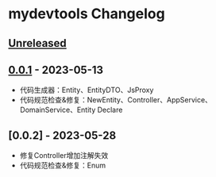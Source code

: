 <!-- Keep a Changelog guide -> https://keepachangelog.com -->

# mydevtools Changelog

## [Unreleased]

## [0.0.1] - 2023-05-13

- 代码生成器：Entity、EntityDTO、JsProxy
- 代码规范检查&修复：NewEntity、Controller、AppService、DomainService、Entity Declare

## [0.0.2] - 2023-05-28

- 修复Controller增加注解失效
- 代码规范检查&修复：Enum

[//]: # (- lombok 扩展方法智能提示)

[//]: # (## [0.0.3] - 2023-06-04)

[//]: # (- 资源管理器增加虚拟目录显示元数据、js)

[Unreleased]: https://github.com/h598937749/mydevtools/compare/v0.0.1...HEAD

[0.0.1]: https://github.com/h598937749/mydevtools/commits/v0.0.1

[Unreleased]: https://github.com/h598937749/mydevtools/compare/v0.0.1...HEAD

[0.0.1]: https://github.com/h598937749/mydevtools/commits/v0.0.1

[Unreleased]: https://github.com/h598937749/mydevtools/compare/v0.0.1...HEAD

[0.0.1]: https://github.com/h598937749/mydevtools/commits/v0.0.1
